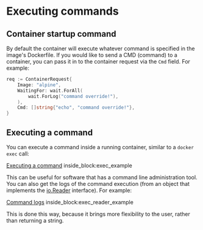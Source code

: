 # Executing commands

## Container startup command

By default the container will execute whatever command is specified in the image's Dockerfile. If you would like to send a CMD (command) to a container, you can pass it in to
the container request via the `Cmd` field. For example:

```go
req := ContainerRequest{
	Image: "alpine",
	WaitingFor: wait.ForAll(
		wait.ForLog("command override!"),
	),
	Cmd: []string{"echo", "command override!"},
}
```

## Executing a command

You can execute a command inside a running container, similar to a `docker exec` call:

<!--codeinclude-->
[Executing a command](../../docker_test.go) inside_block:exec_example
<!--/codeinclude-->

This can be useful for software that has a command line administration tool. You can also get the logs of the command execution (from an object that implements the [io.Reader](https://pkg.go.dev/io#Reader) interface). For example:


<!--codeinclude-->
[Command logs](../../docker_test.go) inside_block:exec_reader_example
<!--/codeinclude-->

This is done this way, because it brings more flexibility to the user, rather than returning a string.
